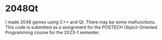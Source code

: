 # 2048Qt
I made 2048 games using C++ and Qt. There may be some malfunctions. This code is submitted as a assignment for the POSTECH Object-Oriented Programming course for the 2023-1 semester.
